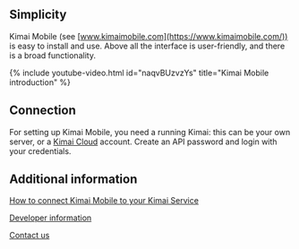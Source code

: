 ## Simplicity

Kimai Mobile (see [www.kimaimobile.com](https://www.kimaimobile.com/)) is easy to install and use. Above all the interface is user-friendly, and there is a broad functionality.

{% include youtube-video.html id="naqvBUzvzYs" title="Kimai Mobile introduction" %}

## Connection 

For setting up Kimai Mobile, you need a running Kimai: this can be your own server, or a [Kimai Cloud](https://www.kimai.cloud/) account. 
Create an API password and login with your credentials.

## Additional information

[How to connect Kimai Mobile to your Kimai Service](https://www.kimaimobile.com/kimai-mobile-guide/#1624276184721-4662a5b1-cf06)

[Developer information](https://www.kimaimobile.com/developer-of-kimai-mobile/)

[Contact us](https://www.kimaimobile.com/kimai-mobile-contact-us/)
